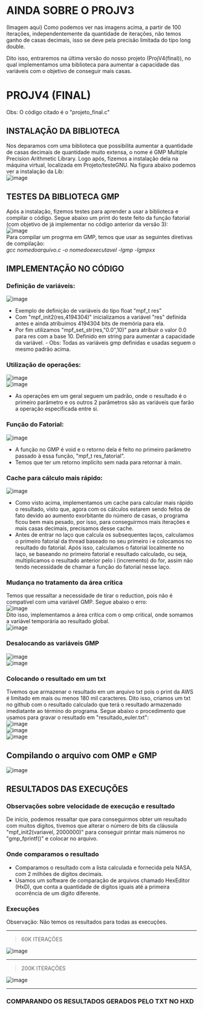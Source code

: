 # AINDA SOBRE O PROJV3
(Imagem aqui)
Como podemos ver nas imagens acima, a partir de 100 iterações, independentemente da quantidade de iterações, não temos ganho de casas decimais, isso se deve pela precisão limitada do tipo long double.

Dito isso, entraremos na última versão do nosso projeto (ProjV4(final)), no qual implementamos uma biblioteca para aumentar a capacidade das variáveis com o objetivo de conseguir mais casas.

# PROJV4 (FINAL)
Obs: O código citado é o "projeto_final.c"  
## INSTALAÇÃO DA BIBLIOTECA 
Nos deparamos com uma biblioteca que possibilita aumentar a quantidade de casas decimais de quantidade muito extensa, o nome é GMP Multiple Precision
Arithmetic Library. Logo após, fizemos a instalação dela na máquina virtual, localizada em Projeto/testeGNU. Na figura abaixo podemos ver a instalação da Lib:   
![image](https://user-images.githubusercontent.com/73514316/203628203-72e05791-82a2-4e67-b86a-52a8013007a7.png)

## TESTES DA BIBLIOTECA GMP
Após a instalação, fizemos testes para aprender a usar a biblioteca e compilar o código. Segue abaixo um print do teste feito da função fatorial (com objetivo de já implementar no código anterior da versão 3):  
![image](https://user-images.githubusercontent.com/73514316/203628950-f9218029-0ddf-4900-a47b-c1f7c511c5b2.png)  
Para compilar um progrma em GMP, temos que usar as seguintes diretivas de compilação:  
_gcc nomedoarquivo.c -o nomedoexecutavel -lgmp -lgmpxx_ 

## IMPLEMENTAÇÃO NO CÓDIGO 
### Definição de variáveis:  
![image](https://user-images.githubusercontent.com/73514316/203654442-75597c22-734c-4da6-a60e-fdd9c2223d83.png)  
- Exemplo de definição de variáveis do tipo float "mpf_t res"  
- Com "mpf_init2(res,4194304)" inicializamos a variável "res" definida antes e ainda atribuimos 4194304 bits de memória para ela.  
- Por fim utilizamos "mpf_set_str(res,"0.0",10)" para atribuir o valor 0.0 para res com a base 10. Definido em string para aumentar a capacidade da variável. - Obs: Todas as variáveis gmp definidas e usadas seguem o mesmo padrão acima.

### Utilização de operações:  
![image](https://user-images.githubusercontent.com/73514316/203655326-880c81dd-7c55-4875-ad48-ea861ab91ef3.png)  
![image](https://user-images.githubusercontent.com/73514316/203655924-71dcc325-e765-41b2-8dcc-e19bcde98ccb.png)  
- As operações em um geral seguem um padrão, onde o resultado é o primeiro parâmetro e os outros 2 parâmetros são as variáveis que farão a operação especificada entre si.  

### Função do Fatorial:  
![image](https://user-images.githubusercontent.com/73514316/203653981-0d442dda-f25d-427c-858e-afc6622119b6.png)
- A função no GMP é void e o retorno dela é feito no primeiro parâmetro passado à essa função, "mpf_t res_fatorial".  
- Temos que ter um retorno implícito sem nada para retornar à main.  

### Cache para cálculo mais rápido:  
![image](https://user-images.githubusercontent.com/73514316/203656128-29e9ff7a-41a4-49ee-ae92-54afac790deb.png)  
- Como visto acima, implementamos um cache para calcular mais rápido o resultado, visto que, agora com os cálculos estarem sendo feitos de fato devido ao aumento exorbitante do número de casas, o programa ficou bem mais pesado, por isso, para conseguirmos mais iterações e mais casas decimais, precisamos desse cache.  
- Antes de entrar no laço que calcula os subsequentes laços, calculamos o primeiro fatorial da thread baseado no seu primeiro i e colocamos no resultado do fatorial. Após isso, calculamos o fatorial localmente no laço, se baseando no primeiro fatorial e resultado calculado, ou seja, multiplicamos o resultado anterior pelo i (incremento) do for, assim não tendo necessidade de chamar a função do fatorial nesse laço.  

### Mudança no tratamento da área crítica  
Temos que ressaltar a necessidade de tirar o reduction, pois não é compatível com uma variável GMP. Segue abaixo o erro:  
![image](https://user-images.githubusercontent.com/73514316/203663400-ebfa0740-bc1a-40bb-ac92-3f816960f6fb.png)  
Dito isso, implementamos a área crítica com o omp critical, onde somamos a variável temporária ao resultado global.  
![image](https://user-images.githubusercontent.com/73514316/203663562-862ac4f8-51e4-42a1-b8a3-1122ca8157af.png)  


### Desalocando as variáveis GMP  
![image](https://user-images.githubusercontent.com/73514316/203663043-165f0616-e3e7-4df7-9234-8175acbedfc5.png)  
![image](https://user-images.githubusercontent.com/73514316/203663079-5be0b2ea-97fa-4d71-b8d0-a5f9a333a331.png)  


### Colocando o resultado em um txt
Tivemos que armazenar o resultado em um arquivo txt pois o print da AWS é limitado em mais ou menos 180 mil caracteres. Dito isso, criamos um txt no github com o resultado calculado que terá o resultado armazenado imediatante ao término do programa.  Segue abaixo o procedimento que usamos para gravar o resultado em "resultado_euler.txt":  
![image](https://user-images.githubusercontent.com/73514316/203662727-1a4cb0c5-e2a4-4c20-b90c-812c1e404551.png)  
![image](https://user-images.githubusercontent.com/73514316/203662747-94444b77-7f62-483d-90bf-7234fcddb23e.png)  
![image](https://user-images.githubusercontent.com/73514316/203662763-fa592c2e-014a-4d19-9054-ab299db137bb.png)  

## Compilando o arquivo com OMP e GMP  
![image](https://user-images.githubusercontent.com/73514316/203663752-25fa1476-55d4-43dd-a3b6-5b0e07783c51.png)  

## RESULTADOS DAS EXECUÇÕES
### Observações sobre velocidade de execução e resultado  
De início, podemos ressaltar que para conseguirmos obter um resultado com muitos dígitos, tivemos que alterar o número de bits da cláusula "mpf_init2(variavel, 2000000)" para conseguir printar mais números no "gmp_fprintf()" e colocar no arquivo.  

### Onde comparamos o resultado  
- Comparamos o resultado com a lista calculada e fornecida pela NASA, com 2 milhões de dígitos decimais.  
- Usamos um software de comparação de arquivos chamado HexEditor (HxD), que conta a quantidade de dígitos iguais até a primeira ocorrência de um dígito diferente.  

### Execuções  
Observação: Não temos os resultados para todas as execuções. 
***
> 60K ITERAÇÕES   
   
![image](https://user-images.githubusercontent.com/62557235/203666240-f3badd59-0ecc-403a-9f42-1ef150d685af.png)
***
> 200K ITERAÇÕES    
   
![image](https://user-images.githubusercontent.com/62557235/203666340-45edd9f0-9a8b-406a-9532-27b126574382.png)
***
   
### COMPARANDO OS RESULTADOS GERADOS PELO TXT NO HXD

